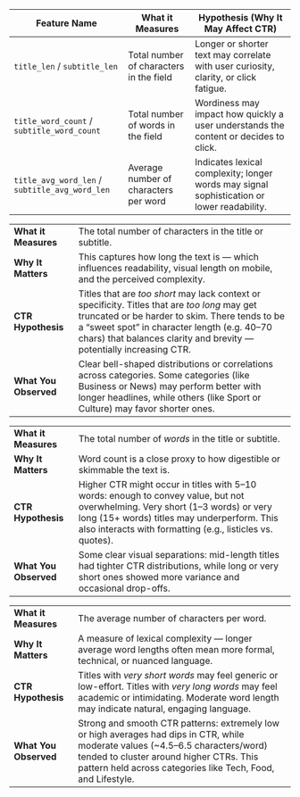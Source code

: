| **Feature Name**                               | **What it Measures**                    | **Hypothesis (Why It May Affect CTR)**                                                     |
| ---------------------------------------------- | --------------------------------------- | ------------------------------------------------------------------------------------------ |
| `title_len` / `subtitle_len`                   | Total number of characters in the field | Longer or shorter text may correlate with user curiosity, clarity, or click fatigue.       |
| `title_word_count` / `subtitle_word_count`     | Total number of words in the field      | Wordiness may impact how quickly a user understands the content or decides to click.       |
| `title_avg_word_len` / `subtitle_avg_word_len` | Average number of characters per word   | Indicates lexical complexity; longer words may signal sophistication or lower readability. |


|                       |                                                                                                                                                                                                                                                                         |
| --------------------- | ----------------------------------------------------------------------------------------------------------------------------------------------------------------------------------------------------------------------------------------------------------------------- |
| **What it Measures**  | The total number of characters in the title or subtitle.                                                                                                                                                                                                                |
| **Why It Matters**    | This captures how long the text is — which influences readability, visual length on mobile, and the perceived complexity.                                                                                                                                               |
| **CTR Hypothesis**    | Titles that are *too short* may lack context or specificity. Titles that are *too long* may get truncated or be harder to skim. There tends to be a “sweet spot” in character length (e.g. 40–70 chars) that balances clarity and brevity — potentially increasing CTR. |
| **What You Observed** | Clear bell-shaped distributions or correlations across categories. Some categories (like Business or News) may perform better with longer headlines, while others (like Sport or Culture) may favor shorter ones.                                                       |



|                       |                                                                                                                                                                                                                                            |
| --------------------- | ------------------------------------------------------------------------------------------------------------------------------------------------------------------------------------------------------------------------------------------ |
| **What it Measures**  | The total number of *words* in the title or subtitle.                                                                                                                                                                                      |
| **Why It Matters**    | Word count is a close proxy to how digestible or skimmable the text is.                                                                                                                                                                    |
| **CTR Hypothesis**    | Higher CTR might occur in titles with 5–10 words: enough to convey value, but not overwhelming. Very short (1–3 words) or very long (15+ words) titles may underperform. This also interacts with formatting (e.g., listicles vs. quotes). |
| **What You Observed** | Some clear visual separations: mid-length titles had tighter CTR distributions, while long or very short ones showed more variance and occasional drop-offs.                                                                               |


|                       |                                                                                                                                                                                                                                             |
| --------------------- | ------------------------------------------------------------------------------------------------------------------------------------------------------------------------------------------------------------------------------------------- |
| **What it Measures**  | The average number of characters per word.                                                                                                                                                                                                  |
| **Why It Matters**    | A measure of lexical complexity — longer average word lengths often mean more formal, technical, or nuanced language.                                                                                                                       |
| **CTR Hypothesis**    | Titles with *very short words* may feel generic or low-effort. Titles with *very long words* may feel academic or intimidating. Moderate word length may indicate natural, engaging language.                                               |
| **What You Observed** | Strong and smooth CTR patterns: extremely low or high averages had dips in CTR, while moderate values (\~4.5–6.5 characters/word) tended to cluster around higher CTRs. This pattern held across categories like Tech, Food, and Lifestyle. |
